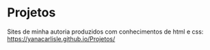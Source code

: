 # Projetos
 Sites de minha autoria produzidos com conhecimentos de html e css:
 https://yanacarlisle.github.io/Projetos/
